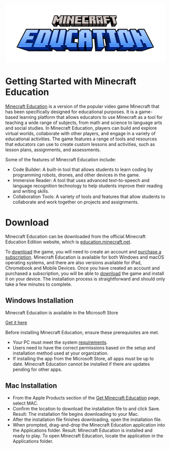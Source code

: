 ![alt text](https://github.com/juedwards/MinecraftEducationPythonExamples/blob/main/education-minecraft-logo.png)

# Getting Started with Minecraft Education

[Minecraft Education](https://education.minecraft.net/) is a version of the popular video game Minecraft that has been specifically designed for educational purposes. It is a game-based learning platform that allows educators to use Minecraft as a tool for teaching a wide range of subjects, from math and science to language arts and social studies. In Minecraft Education, players can build and explore virtual worlds, collaborate with other players, and engage in a variety of educational activities. The game features a range of tools and resources that educators can use to create custom lessons and activities, such as lesson plans, assignments, and assessments.

Some of the features of Minecraft Education include:

* Code Builder: A built-in tool that allows students to learn coding by programming robots, drones, and other devices in the game.
* Immersive Reader: A tool that uses advanced text-to-speech and language recognition technology to help students improve their reading and writing skills.
* Collaboration Tools: A variety of tools and features that allow students to collaborate and work together on projects and assignments.

# Download

Minecraft Education can be downloaded from the official Minecraft Education Edition website, which is [education.minecraft.net](https://education.minecraft.net/).

To [download](https://education.minecraft.net/en-us/get-started/download) the game, you will need to create an account and [purchase a subscription](https://education.minecraft.net/en-us/licensing). Minecraft Education is available for both Windows and macOS operating systems, and there are also versions available for iPad, Chromebook and Mobile Devices. Once you have created an account and purchased a subscription, you will be able to [download](https://education.minecraft.net/en-us/get-started/download) the game and install it on your device. The installation process is straightforward and should only take a few minutes to complete.

## Windows Installation

Minecraft Education is available in the Microsoft Store

[Get it here](https://apps.microsoft.com/store/detail/xbox/9NBLGGH4R2R6)

Before installing Minecraft Education, ensure these prerequisites are met.

* Your PC must meet the system [requirements](https://aka.ms/MEESupportedPlatforms).
* Users need to have the correct permissions based on the setup and installation method used at your organization.
* If installing the app from the Microsoft Store, all apps must be up to date. Minecraft Education cannot be installed if there are updates pending for other apps.

## Mac Installation

* From the Apple Products section of the [Get Minecraft Education](https://aka.ms/MEEDownloadPage) page, select MAC.
* Confirm the location to download the installation file to and click Save. Result: The installation file begins downloading to your Mac.
* After the installation file finishes downloading, open the installation file.
* When prompted, drag-and-drop the Minecraft Education application into the Applications folder. Result: Minecraft Education is installed and ready to play. To open Minecraft Education, locate the application in the Applications folder.



